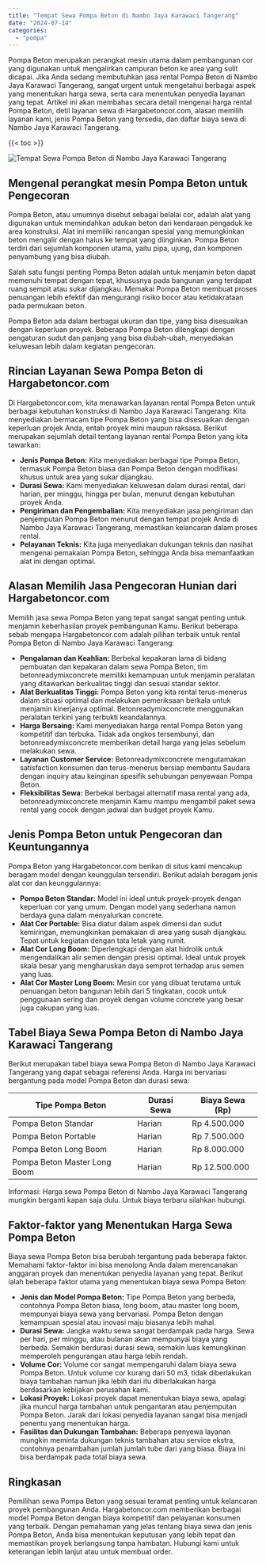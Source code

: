 ```yaml
---
title: "Tempat Sewa Pompa Beton di Nambo Jaya Karawaci Tangerang"
date: "2024-07-14"
categories: 
  - "pompa"
---
```




Pompa Beton merupakan perangkat mesin utama dalam pembangunan cor yang digunakan untuk mengalirkan campuran beton ke area yang sulit dicapai. Jika Anda sedang membutuhkan jasa rental Pompa Beton di Nambo Jaya Karawaci Tangerang, sangat urgent untuk mengetahui berbagai aspek yang menentukan harga sewa, serta cara menentukan penyedia layanan yang tepat. Artikel ini akan membahas secara detail mengenai harga rental Pompa Beton, detil layanan sewa di Hargabetoncor.com, alasan memilih layanan kami, jenis Pompa Beton yang tersedia, dan daftar biaya sewa di Nambo Jaya Karawaci Tangerang.

{{< toc >}}

![Tempat Sewa Pompa Beton di Nambo Jaya Karawaci Tangerang](https://hargareadymixid.github.io/pompa/concrete-pump%20(29).png)

## Mengenal perangkat mesin Pompa Beton untuk Pengecoran

Pompa Beton, atau umumnya disebut sebagai belalai cor, adalah alat yang digunakan untuk memindahkan adukan beton dari kendaraan pengaduk ke area konstruksi. Alat ini memiliki rancangan spesial yang memungkinkan beton mengalir dengan halus ke tempat yang diinginkan. Pompa Beton terdiri dari sejumlah komponen utama, yaitu pipa, ujung, dan komponen penyambung yang bisa diubah.

Salah satu fungsi penting Pompa Beton adalah untuk menjamin beton dapat memenuhi tempat dengan tepat, khususnya pada bangunan yang terdapat ruang sempit atau sukar dijangkau. Memakai Pompa Beton membuat proses penuangan lebih efektif dan mengurangi risiko bocor atau ketidakrataan pada permukaan beton.

Pompa Beton ada dalam berbagai ukuran dan tipe, yang bisa disesuaikan dengan keperluan proyek. Beberapa Pompa Beton dilengkapi dengan pengaturan sudut dan panjang yang bisa diubah-ubah, menyediakan keluwesan lebih dalam kegiatan pengecoran.

## Rincian Layanan Sewa Pompa Beton di Hargabetoncor.com

Di Hargabetoncor.com, kita menawarkan layanan rental Pompa Beton untuk berbagai kebutuhan konstruksi di Nambo Jaya Karawaci Tangerang. Kita menyediakan bermacam tipe Pompa Beton yang bisa disesuaikan dengan keperluan projek Anda, entah proyek mini maupun raksasa. Berikut merupakan sejumlah detail tentang layanan rental Pompa Beton yang kita tawarkan:

- **Jenis Pompa Beton:** Kita menyediakan berbagai tipe Pompa Beton, termasuk Pompa Beton biasa dan Pompa Beton dengan modifikasi khusus untuk area yang sukar dijangkau.
- **Durasi Sewa:** Kami menyediakan keluwesan dalam durasi rental, dari harian, per minggu, hingga per bulan, menurut dengan kebutuhan proyek Anda.
- **Pengiriman dan Pengembalian:** Kita menyediakan jasa pengiriman dan penjemputan Pompa Beton menurut dengan tempat projek Anda di Nambo Jaya Karawaci Tangerang, memastikan kelancaran dalam proses rental.
- **Pelayanan Teknis:** Kita juga menyediakan dukungan teknis dan nasihat mengenai pemakaian Pompa Beton, sehingga Anda bisa memanfaatkan alat ini dengan optimal.

## Alasan Memilih Jasa Pengecoran Hunian dari Hargabetoncor.com

Memilih jasa sewa Pompa Beton yang tepat sangat sangat penting untuk menjamin keberhasilan proyek pembangunan Kamu. Berikut beberapa sebab mengapa Hargabetoncor.com adalah pilihan terbaik untuk rental Pompa Beton di Nambo Jaya Karawaci Tangerang:

- **Pengalaman dan Keahlian:** Berbekal kepakaran lama di bidang pembuatan dan kepakaran dalam sewa Pompa Beton, tim betonreadymixconcrete memiliki kemampuan untuk menjamin peralatan yang ditawarkan berkualitas tinggi dan sesuai standar sektor.
- **Alat Berkualitas Tinggi:** Pompa Beton yang kita rental terus-menerus dalam situasi optimal dan melakukan pemeriksaan berkala untuk menjamin kinerjanya optimal. Betonreadymixconcrete menggunakan peralatan terkini yang terbukti keandalannya.
- **Harga Bersaing:** Kami menyediakan harga rental Pompa Beton yang kompetitif dan terbuka. Tidak ada ongkos tersembunyi, dan betonreadymixconcrete memberikan detail harga yang jelas sebelum melakukan sewa.
- **Layanan Customer Service:** Betonreadymixconcrete mengutamakan satisfaction konsumen dan terus-menerus bersiap membantu Saudara dengan inquiry atau keinginan spesifik sehubungan penyewaan Pompa Beton.
- **Fleksibilitas Sewa:** Berbekal berbagai alternatif masa rental yang ada, betonreadymixconcrete menjamin Kamu mampu mengambil paket sewa rental yang cocok dengan jadwal dan budget proyek Kamu.

## Jenis Pompa Beton untuk Pengecoran dan Keuntungannya

Pompa Beton yang Hargabetoncor.com berikan di situs kami mencakup beragam model dengan keunggulan tersendiri. Berikut adalah beragam jenis alat cor dan keunggulannya:

- **Pompa Beton Standar:** Model ini ideal untuk proyek-proyek dengan keperluan cor yang umum. Dengan model yang sederhana namun berdaya guna dalam menyalurkan concrete.
- **Alat Cor Portable:** Bisa diatur dalam aspek dimensi dan sudut kemiringan, memungkinkan pemakaian di area yang susah dijangkau. Tepat untuk kegiatan dengan tata letak yang rumit.
- **Alat Cor Long Boom:** Diperlengkapi dengan alat hidrolik untuk mengendalikan alir semen dengan presisi optimal. Ideal untuk proyek skala besar yang mengharuskan daya semprot terhadap arus semen yang luas.
- **Alat Cor Master Long Boom:** Mesin cor yang dibuat terutama untuk penuangan beton bangunan lebih dari 5 tingkatan, cocok untuk penggunaan sering dan proyek dengan volume concrete yang besar juga cakupan yang luas.

## Tabel Biaya Sewa Pompa Beton di Nambo Jaya Karawaci Tangerang

Berikut merupakan tabel biaya sewa Pompa Beton di Nambo Jaya Karawaci Tangerang yang dapat sebagai referensi Anda. Harga ini bervariasi bergantung pada model Pompa Beton dan durasi sewa:

| Tipe Pompa Beton | Durasi Sewa | Biaya Sewa (Rp) |
| --- | --- | --- |
| Pompa Beton Standar | Harian | Rp 4.500.000 |
| Pompa Beton Portable | Harian | Rp 7.500.000 |
| Pompa Beton Long Boom | Harian | Rp 8.000.000 |
| Pompa Beton Master Long Boom | Harian | Rp 12.500.000 |

Informasi: Harga sewa Pompa Beton di Nambo Jaya Karawaci Tangerang mungkin berganti kapan saja dulu. Untuk biaya terbaru silahkan hubungi.

## Faktor-faktor yang Menentukan Harga Sewa Pompa Beton

Biaya sewa Pompa Beton bisa berubah tergantung pada beberapa faktor. Memahami faktor-faktor ini bisa menolong Anda dalam merencanakan anggaran proyek dan menentukan penyedia layanan yang tepat. Berikut ialah beberapa faktor utama yang menentukan biaya sewa Pompa Beton:

- **Jenis dan Model Pompa Beton:** Tipe Pompa Beton yang berbeda, contohnya Pompa Beton biasa, long boom, atau master long boom, mempunyai biaya sewa yang bervariasi. Pompa Beton dengan kemampuan spesial atau inovasi maju biasanya lebih mahal.
- **Durasi Sewa:** Jangka waktu sewa sangat berdampak pada harga. Sewa per hari, per minggu, atau bulanan akan mempunyai biaya yang berbeda. Semakin berdurasi durasi sewa, semakin luas kemungkinan memperoleh pengurangan atau harga lebih rendah.
- **Volume Cor:** Volume cor sangat mempengaruhi dalam biaya sewa Pompa Beton. Untuk volume cor kurang dari 50 m3, tidak diberlakukan biaya tambahan namun jika lebih dari itu diberlakukan harga berdasarkan kebijakan perusahan kami.
- **Lokasi Proyek:** Lokasi proyek dapat menentukan biaya sewa, apalagi jika muncul harga tambahan untuk pengantaran atau penjemputan Pompa Beton. Jarak dari lokasi penyedia layanan sangat bisa menjadi penentu yang menentukan harga.
- **Fasilitas dan Dukungan Tambahan:** Beberapa penyewa layanan mungkin meminta dukungan teknis tambahan atau service ekstra, contohnya penambahan jumlah jumlah tube dari yang biasa. Biaya ini bisa berdampak pada total biaya sewa.

## Ringkasan

Pemilihan sewa Pompa Beton yang sesuai teramat penting untuk kelancaran proyek pembangunan Anda. Hargabetoncor.com memberikan berbagai model Pompa Beton dengan biaya kompetitif dan pelayanan konsumen yang terbaik. Dengan pemahaman yang jelas tentang biaya sewa dan jenis Pompa Beton, Anda bisa menentukan keputusan yang lebih tepat dan memastikan proyek berlangsung tanpa hambatan. Hubungi kami untuk keterangan lebih lanjut atau untuk membuat order.
